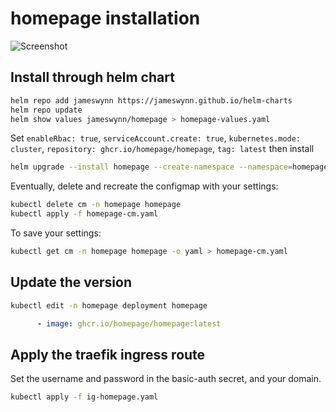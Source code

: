 # homepage installation

![Screenshot](https://github.com/urbaman/HomeLab/blob/main/Kubernetes/Homepage/images/homepage.png?raw=true)

## Install through helm chart

```bash
helm repo add jameswynn https://jameswynn.github.io/helm-charts
helm repo update
helm show values jameswynn/homepage > homepage-values.yaml
```

Set `enableRbac: true`, `serviceAccount.create: true`, `kubernetes.mode: cluster`, `repository: ghcr.io/homepage/homepage`, `tag: latest` then install

```bash
helm upgrade --install homepage --create-namespace --namespace=homepage jameswynn/homepage -f homepage-values.yaml
```

Eventually, delete and recreate the configmap with your settings:

```bash
kubectl delete cm -n homepage homepage
kubectl apply -f homepage-cm.yaml
```

To save your settings:

```bash
kubectl get cm -n homepage homepage -o yaml > homepage-cm.yaml
```

## Update the version

```bash
kubectl edit -n homepage deployment homepage
```

```yaml
      - image: ghcr.io/homepage/homepage:latest
```

## Apply the traefik ingress route

Set the username and password in the basic-auth secret, and your domain.

```bash
kubectl apply -f ig-homepage.yaml
```
